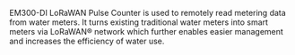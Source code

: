 EM300-DI LoRaWAN Pulse Counter is used to remotely read metering data from water meters. It turns existing traditional water meters into smart meters via LoRaWAN® network which further enables easier management and increases the efficiency of water use.
